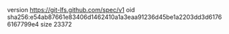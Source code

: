 version https://git-lfs.github.com/spec/v1
oid sha256:e54ab87661e83406d1462410a1a3eaa91236d45be1a2203dd3d61766167799e4
size 23372
